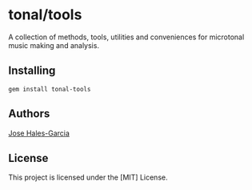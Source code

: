 # tonal/tools

A collection of methods, tools, utilities and conveniences for microtonal music making and analysis.

## Installing

    gem install tonal-tools

## Authors

[Jose Hales-Garcia](mailto:jose@halesgarcia.com)

## License

This project is licensed under the [MIT] License.
